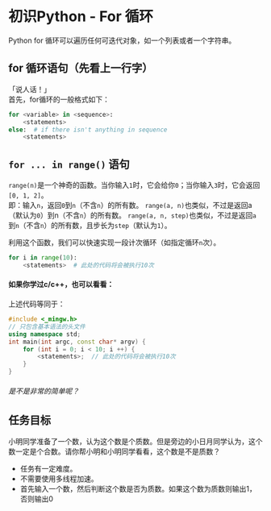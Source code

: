 # 初识Python - For 循环
Python for 循环可以遍历任何可迭代对象，如一个列表或者一个字符串。

## for 循环语句（先看上一行字）
「说人话！」  
首先，for循环的一般格式如下：  
```python
for <variable> in <sequence>:
    <statements>
else:  # if there isn't anything in sequence
    <statements>
```

## `for ... in range()` 语句
`range(n)`是一个神奇的函数。当你输入`1`时，它会给你`0`；当你输入`3`时，它会返回`[0, 1, 2]`。  
即：输入`n`，返回`0`到`n`（不含`n`）的所有数。
`range(a, n)`也类似，不过是返回a（默认为`0`）到n（不含`n`）的所有数。
`range(a, n, step)`也类似，不过是返回`a`到`n`（不含`n`）的所有数，且步长为`step`（默认为`1`）。

利用这个函数，我们可以快速实现一段计次循环（如指定循环`n`次）。  
```python
for i in range(10):
    <statements>  # 此处的代码将会被执行10次
```

#### 如果你学过c/c++，也可以看看：
上述代码等同于：
```cpp
#include <_mingw.h>
// 只包含基本语法的头文件
using namespace std;
int main(int argc, const char* argv) {
    for (int i = 0; i < 10; i ++) {
        <statements>;  // 此处的代码将会被执行10次
    }
}
```

###### 是不是非常的简单呢？

## 任务目标
小明同学准备了一个数，认为这个数是个质数。但是旁边的小日月同学认为，这个数一定是个合数。请你帮<span title="想不到吧，我故意的🙂">小明和小明同学</span>看看，这个数是不是质数？  

 - 任务有一定难度。
 - 不需要使用<span title="你要不要看看多线程模块存不存在？">多线程</span>加速。
 - 首先输入一个数，然后判断这个数是否为质数。如果这个数为质数则输出1，否则输出0